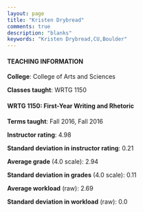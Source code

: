 ```yaml
---
layout: page
title: "Kristen Drybread" 
comments: true
description: "blanks"
keywords: "Kristen Drybread,CU,Boulder"
---
```

<head>
<script src="https://ajax.googleapis.com/ajax/libs/jquery/2.1.3/jquery.min.js"></script>
<script src="https://dl.dropboxusercontent.com/s/pc42nxpaw1ea4o9/highcharts.js?dl=0"></script>
<!-- <script src="../assets/js/highcharts.js"></script> -->
<style type="text/css">@font-face {
	font-family: "Bebas Neue";
	src: url(https://www.filehosting.org/file/details/544349/BebasNeue Regular.otf) format("opentype");
	}
	h1.Bebas { 
		font-family: "Bebas Neue", Verdana, Tahoma;
	}
</style>
</head>
	   
#### TEACHING INFORMATION

**College**: College of Arts and Sciences

**Classes taught**: WRTG 1150

#### WRTG 1150: First-Year Writing and Rhetoric

**Terms taught**: Fall 2016, Fall 2016

**Instructor rating**: 4.98

**Standard deviation in instructor rating**: 0.21

**Average grade** (4.0 scale): 2.94

**Standard deviation in grades** (4.0 scale): 0.11

**Average workload** (raw): 2.69

**Standard deviation in workload** (raw): 0.0

